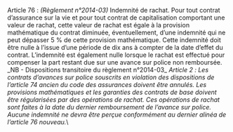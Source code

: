 Article 76 : _(Règlement n°2014-03)_ Indemnité de rachat.
Pour tout contrat d’assurance sur la vie et pour tout contrat de capitalisation comportant une valeur de rachat, cette valeur de rachat est égale à la provision mathématique du contrat diminuée, éventuellement, d’une indemnité qui ne peut dépasser 5 % de cette provision mathématique. Cette indemnité doit être nulle à l’issue d’une période de dix ans à compter de la date d’effet du contrat.
L’indemnité est également nulle lorsque le rachat est effectué pour compenser la part restant due sur une avance sur police non remboursée.
\_NB - Dispositions transitoire du règlement n°2014-03_
_Article 2 :_ _Les contrats d’avances sur police souscrits en violation des dispositions de l’article 74 ancien du code des assurances doivent être annulés._
_Les provisions mathématiques et les garanties des contrats de base doivent être régularisées par des opérations de rachat. Ces opérations de rachat sont faites à la date du dernier remboursement de l’avance sur police. Aucune indemnité ne devra être perçue conformément au dernier alinéa de l’article 76 nouveau._\